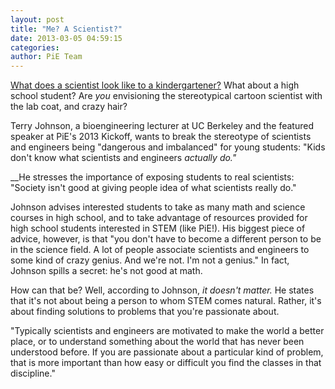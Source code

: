 ```yaml
---
layout: post
title: "Me? A Scientist?"
date: 2013-03-05 04:59:15
categories: 
author: PiE Team
---
```


[What does a scientist look like to a kindergartener?][0] What about a high school student? Are _you_ envisioning the stereotypical cartoon scientist with the lab coat, and crazy hair?

Terry Johnson, a bioengineering lecturer at UC Berkeley and the featured speaker at PiE's 2013 Kickoff, wants to break the stereotype of scientists and engineers being "dangerous and imbalanced" for young students: "Kids don't know what scientists and engineers _actually do."_

__He stresses the importance of exposing students to real scientists: "Society isn't good at giving people idea of what scientists really do."

Johnson advises interested students to take as many math and science courses in high school, and to take advantage of resources provided for high school students interested in STEM (like PiE!). His biggest piece of advice, however, is that "you don't have to become a different person to be in the science field. A lot of people associate scientists and engineers to some kind of crazy genius. And we're not. I'm not a genius." In fact, Johnson spills a secret: he's not good at math.

How can that be? Well, according to Johnson, _it doesn't matter._ He states that it's not about being a person to whom STEM comes natural. Rather, it's about finding solutions to problems that you're passionate about.

"Typically scientists and engineers are motivated to make the world a better place, or to understand something about the world that has never been understood before. If you are passionate about a particular kind of problem, that is more important than how easy or difficult you find the classes in that discipline." 

[0]: http://en.wikipedia.org/wiki/Draw-a-Scientist_Test